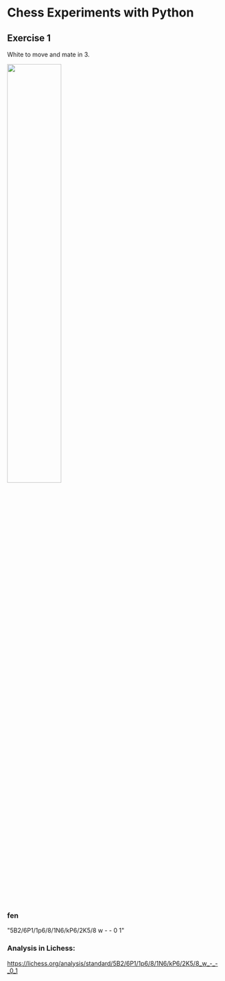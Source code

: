 # Chess Experiments with Python

## Exercise 1

White to move and mate in 3.

<img src="./dayan3847_checkmate_in/exercise_1.svg" alt="" width="50%" height="50%" />

### fen

"5B2/6P1/1p6/8/1N6/kP6/2K5/8 w - - 0 1"

### Analysis in Lichess:

https://lichess.org/analysis/standard/5B2/6P1/1p6/8/1N6/kP6/2K5/8_w_-_-_0_1
